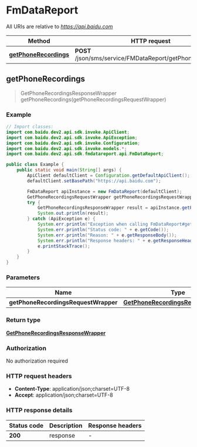 # FmDataReport

All URIs are relative to *https://api.baidu.com*

Method | HTTP request | Description
------------- | ------------- | -------------
[**getPhoneRecordings**](FmDataReport.md#getPhoneRecordings) | **POST** /json/sms/service/FMDataReport/getPhoneRecordings | 



## getPhoneRecordings

> GetPhoneRecordingsResponseWrapper getPhoneRecordings(getPhoneRecordingsRequestWrapper)



### Example

```java
// Import classes:
import com.baidu.dev2.api.sdk.invoke.ApiClient;
import com.baidu.dev2.api.sdk.invoke.ApiException;
import com.baidu.dev2.api.sdk.invoke.Configuration;
import com.baidu.dev2.api.sdk.invoke.models.*;
import com.baidu.dev2.api.sdk.fmdatareport.api.FmDataReport;

public class Example {
    public static void main(String[] args) {
        ApiClient defaultClient = Configuration.getDefaultApiClient();
        defaultClient.setBasePath("https://api.baidu.com");

        FmDataReport apiInstance = new FmDataReport(defaultClient);
        GetPhoneRecordingsRequestWrapper getPhoneRecordingsRequestWrapper = new GetPhoneRecordingsRequestWrapper(); // GetPhoneRecordingsRequestWrapper | 
        try {
            GetPhoneRecordingsResponseWrapper result = apiInstance.getPhoneRecordings(getPhoneRecordingsRequestWrapper);
            System.out.println(result);
        } catch (ApiException e) {
            System.err.println("Exception when calling FmDataReport#getPhoneRecordings");
            System.err.println("Status code: " + e.getCode());
            System.err.println("Reason: " + e.getResponseBody());
            System.err.println("Response headers: " + e.getResponseHeaders());
            e.printStackTrace();
        }
    }
}
```

### Parameters


Name | Type | Description  | Notes
------------- | ------------- | ------------- | -------------
 **getPhoneRecordingsRequestWrapper** | [**GetPhoneRecordingsRequestWrapper**](GetPhoneRecordingsRequestWrapper.md)|  |

### Return type

[**GetPhoneRecordingsResponseWrapper**](GetPhoneRecordingsResponseWrapper.md)

### Authorization

No authorization required

### HTTP request headers

- **Content-Type**: application/json;charset=UTF-8
- **Accept**: application/json;charset=UTF-8


### HTTP response details
| Status code | Description | Response headers |
|-------------|-------------|------------------|
| **200** | response |  -  |

